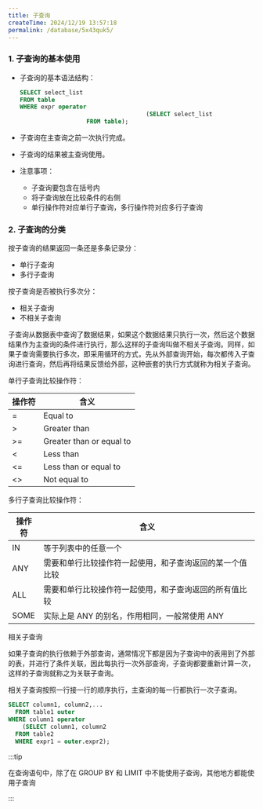 ```yaml
---
title: 子查询
createTime: 2024/12/19 13:57:18
permalink: /database/5x43quk5/
---
```


### 1. 子查询的基本使用

- 子查询的基本语法结构：

    ```sql
    SELECT select_list
    FROM table
    WHERE expr operator
    									(SELECT select_list
                       FROM table);
    ```

- 子查询在主查询之前一次执行完成。

- 子查询的结果被主查询使用。

- 注意事项：

  - 子查询要包含在括号内
  - 将子查询放在比较条件的右侧
  - 单行操作符对应单行子查询，多行操作符对应多行子查询

### 2. 子查询的分类

按子查询的结果返回一条还是多条记录分：

- 单行子查询
- 多行子查询

按子查询是否被执行多次分：

- 相关子查询
- 不相关子查询

子查询从数据表中查询了数据结果，如果这个数据结果只执行一次，然后这个数据结果作为主查询的条件进行执行，那么这样的子查询叫做不相关子查询。同样，如果子查询需要执行多次，即采用循环的方式，先从外部查询开始，每次都传入子查询进行查询，然后再将结果反馈给外部，这种嵌套的执行方式就称为相关子查询。

单行子查询比较操作符：

| 操作符 | 含义                     |
| ------ | ------------------------ |
| =      | Equal to                 |
| >      | Greater than             |
| >=     | Greater than or equal to |
| <      | Less than                |
| <=     | Less than or equal to    |
| <>     | Not equal to             |

多行子查询比较操作符：

| 操作符 | 含义                                                     |
| ------ | -------------------------------------------------------- |
| IN     | 等于列表中的任意一个                                     |
| ANY    | 需要和单行比较操作符一起使用，和子查询返回的某一个值比较 |
| ALL    | 需要和单行比较操作符一起使用，和子查询返回的所有值比较   |
| SOME   | 实际上是 ANY 的别名，作用相同，一般常使用 ANY            |

相关子查询

如果子查询的执行依赖于外部查询，通常情况下都是因为子查询中的表用到了外部的表，并进行了条件关联，因此每执行一次外部查询，子查询都要重新计算一次，这样的子查询就称之为关联子查询。

相关子查询按照一行接一行的顺序执行，主查询的每一行都执行一次子查询。

```sql
SELECT column1, column2,...
  FROM table1 outer
WHERE column1 operator
    (SELECT column1, column2
  FROM table2
  WHERE expr1 = outer.expr2);
```

:::tip

在查询语句中，除了在 GROUP BY 和 LIMIT 中不能使用子查询，其他地方都能使用子查询

:::